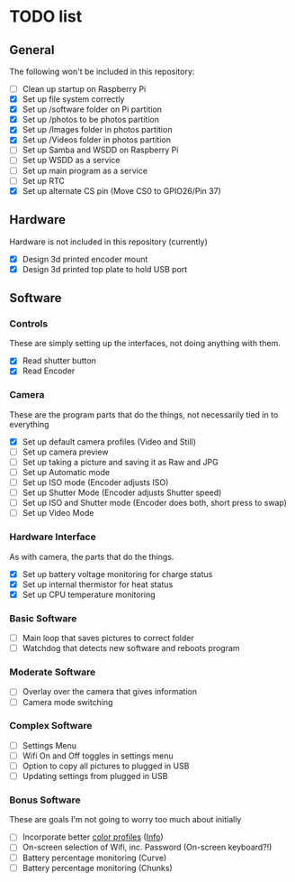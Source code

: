 # TODO list

## General
The following won't be included in this repository:
- [ ] Clean up startup on Raspberry Pi
- [X] Set up file system correctly
 - [X] Set up /software folder on Pi partition
 - [X] Set up /photos to be photos partition
 - [X] Set up /Images folder in photos partition
 - [X] Set up /Videos folder in photos partition
- [ ] Set up Samba and WSDD on Raspberry Pi
- [ ] Set up WSDD as a service
- [ ] Set up main program as a service
- [ ] Set up RTC
- [X] Set up alternate CS pin (Move CS0 to GPIO26/Pin 37)

## Hardware
Hardware is not included in this repository (currently)
- [X] Design 3d printed encoder mount
- [X] Design 3d printed top plate to hold USB port

## Software
### Controls
These are simply setting up the interfaces, not doing anything with them.
- [X] Read shutter button
- [X] Read Encoder
### Camera
These are the program parts that do the things, not necessarily tied in to everything
- [X] Set up default camera profiles (Video and Still)
- [ ] Set up camera preview
- [ ] Set up taking a picture and saving it as Raw and JPG
- [ ] Set up Automatic mode
- [ ] Set up ISO mode (Encoder adjusts ISO)
- [ ] Set up Shutter Mode (Encoder adjusts Shutter speed)
- [ ] Set up ISO and Shutter mode (Encoder does both, short press to swap)
- [ ] Set up  Video Mode
### Hardware Interface
As with camera, the parts that do the things.
- [X] Set up battery voltage monitoring for charge status
- [X] Set up internal thermistor for heat status
- [X] Set up CPU temperature monitoring
### Basic Software
- [ ] Main loop that saves pictures to correct folder
- [ ] Watchdog that detects new software and reboots program
### Moderate Software
- [ ] Overlay over the camera that gives information
- [ ] Camera mode switching
### Complex Software
- [ ] Settings Menu
- [ ] Wifi On and Off toggles in settings menu
- [ ] Option to copy all pictures to plugged in USB
- [ ] Updating settings from plugged in USB
### Bonus Software
These are goals I'm not going to worry too much about initially
- [ ] Incorporate better [color profiles](https://github.com/davidplowman/Colour_Profiles) ([Info](https://github.com/raspberrypi/picamera2/issues/253))
- [ ] On-screen selection of Wifi, inc. Password (On-screen keyboard?!)
- [ ] Battery percentage monitoring (Curve)
- [ ] Battery percentage monitoring (Chunks)